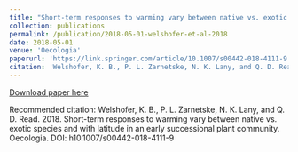```yaml
---
title: "Short-term responses to warming vary between native vs. exotic species and with latitude in an early successional plant community"
collection: publications
permalink: /publication/2018-05-01-welshofer-et-al-2018
date: 2018-05-01
venue: 'Oecologia'
paperurl: 'https://link.springer.com/article/10.1007/s00442-018-4111-9'
citation: 'Welshofer, K. B., P. L. Zarnetske, N. K. Lany, and Q. D. Read. 2018. Short-term responses to warming vary between native vs. exotic species and with latitude in an early successional plant community. Oecologia. DOI: h10.1007/s00442-018-4111-9'
---
```

[Download paper here](https://link.springer.com/article/10.1007/s00442-018-4111-9)

Recommended citation: Welshofer, K. B., P. L. Zarnetske, N. K. Lany, and Q. D. Read. 2018. Short-term responses to warming vary between native vs. exotic species and with latitude in an early successional plant community. Oecologia. DOI: h10.1007/s00442-018-4111-9